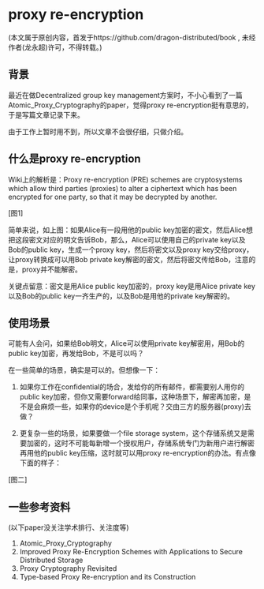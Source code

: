 # proxy re-encryption

(本文属于原创内容，首发于https://github.com/dragon-distributed/book , 未经作者(龙永超)许可，不得转载。)  

## 背景

最近在做Decentralized group key management方案时，不小心看到了一篇Atomic_Proxy_Cryptography的paper，觉得proxy re-encryption挺有意思的，于是写篇文章记录下来。  

由于工作上暂时用不到，所以文章不会很仔细，只做介绍。  

## 什么是proxy re-encryption

Wiki上的解析是：Proxy re-encryption (PRE) schemes are cryptosystems which allow third parties (proxies) to alter a ciphertext which has been encrypted for one party, so that it may be decrypted by another.  

[图1]

简单来说，如上图：如果Alice有一段用他的public key加密的密文，然后Alice想把这段密文对应的明文告诉Bob，那么，Alice可以使用自己的private key以及Bob的public key，生成一个proxy key，然后将密文以及proxy key交给proxy，让proxy转换成可以用Bob private key解密的密文，然后将密文传给Bob，注意的是，proxy并不能解密。  

关键点留意：密文是用Alice public key加密的，proxy key是用Alice private key以及Bob的public key一齐生产的，以及Bob是用他的private key解密的。  

## 使用场景

可能有人会问，如果给Bob明文，Alice可以使用private key解密用，用Bob的public key加密，再发给Bob，不是可以吗？  

在一些简单的场景，确实是可以的。但想像一下：
1) 如果你工作在confidential的场合，发给你的所有邮件，都需要别人用你的public key加密，但你又需要forward给同事，这种场景下，解密再加密，是不是会麻烦一些，如果你的device是个手机呢？交由三方的服务器(proxy)去做？  

2) 更复杂一些的场景，如果要做一个file storage system，这个存储系统又是需要加密的，这时不可能每新增一个授权用户，存储系统专门为新用户进行解密再用他的public key压缩，这时就可以用proxy re-encryption的办法。有点像下面的样子：  

[图二]


## 一些参考资料

(以下paper没关注学术排行、关注度等)  
1) Atomic_Proxy_Cryptography  
2) Improved Proxy Re-Encryption Schemes with Applications to Secure Distributed Storage  
3) Proxy Cryptography Revisited  
4) Type-based Proxy Re-encryption and its Construction